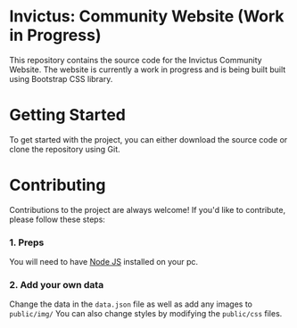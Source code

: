 # Invictus: Community Website (Work in Progress)
This repository contains the source code for the Invictus Community Website. The website is currently a work in progress and is being built built using Bootstrap CSS library.

# Getting Started
To get started with the project, you can either download the source code or clone the repository using Git.

# Contributing
Contributions to the project are always welcome! If you'd like to contribute, please follow these steps:

### 1. Preps
You will need to have <a href="https://nodejs.org/">Node JS</a> installed on your pc. 

### 2. Add your own data 
Change the data in the ```data.json``` file as well as add any images to ```public/img/```
You can also change styles by modifying the ```public/css``` files.

